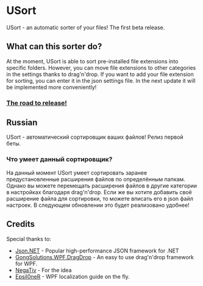 # USort
USort - an automatic sorter of your files! The first beta release. 
## What can this sorter do?
At the moment, USort is able to sort pre-installed file extensions into specific folders.
However, you can move file extensions to other categories in the settings thanks to drag'n'drop.
If you want to add your file extension for sorting, you can enter it in the json settings file. In the next update it will be implemented more conveniently!
### [The road to release!](https://github.com/Net2Fox/USort/projects/1)


## Russian
USort - автоматический сортировщик ваших файлов! Релиз первой беты.
### Что умеет данный сортировщик?
На данный момент USort умеет сортировать заранее предустановленные расширения файлов по определённым папкам.
Однако вы можете перемещать расширения файлов в другие категории в настройках благодаря drag'n'drop. 
Если же вы хотите добавить своё расширение файла для сортировки, то можете вписать его в json файл настроек. В следующем обновлении это будет реализовано удобнее!



## Credits
Special thanks to:
- [Json.NET](https://www.newtonsoft.com/json) - Popular high-performance JSON framework for .NET
- [GongSolutions.WPF.DragDrop](https://github.com/punker76/gong-wpf-dragdrop) - An easy to use drag'n'drop framework for WPF.
- [NegaTiv]() - For the idea
- [Epsil0neR](https://github.com/Epsil0neR/WPF-Localization) - WPF localization guide on the fly.
